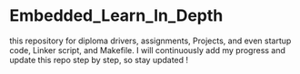 # Embedded_Learn_In_Depth
this repository for diploma drivers, assignments, Projects, and even startup code, Linker script, and Makefile.
I will continuously add my progress and update this repo step by step, so stay updated !

